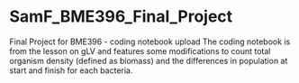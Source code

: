 # SamF_BME396_Final_Project
Final Project for BME396 - coding notebook upload
The coding notebook is from the lesson on gLV and features some modifications to count total organism density (defined as biomass) and the differences in population at start and finish for each bacteria.
